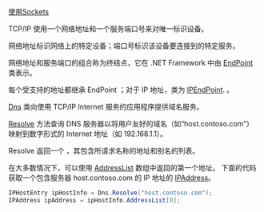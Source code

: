 [使用Sockets](https://docs.microsoft.com/zh-cn/dotnet/framework/network-programming/using-client-sockets)

TCP/IP 使用一个网络地址和一个服务端口号来对唯一标识设备。 

网络地址标识网络上的特定设备；端口号标识该设备要连接到的特定服务。

 网络地址和服务端口的组合称为终结点，它在 .NET Framework 中由 [EndPoint](https://docs.microsoft.com/zh-cn/dotnet/api/system.net.endpoint) 类表示。 

每个受支持的地址都继承 EndPoint ；对于 IP 地址，类为  [IPEndPoint](https://docs.microsoft.com/en-us/dotnet/api/system.net.ipendpoint). 。

[Dns](https://docs.microsoft.com/zh-cn/dotnet/api/system.net.dns) 类向使用 TCP/IP Internet 服务的应用程序提供域名服务。

[Resolve](https://docs.microsoft.com/zh-cn/dotnet/api/system.net.dns.resolve) 方法查询 DNS 服务器以将用户友好的域名（如“host.contoso.com”）映射到数字形式的 Internet 地址（如 192.168.1.1）。

Resolve 返回一个 ，其包含所请求名称的地址和别名的列表。 

在大多数情况下，可以使用 [AddressList](https://docs.microsoft.com/zh-cn/dotnet/api/system.net.iphostentry.addresslist) 数组中返回的第一个地址。 下面的代码获取一个包含服务器 host.contoso.com 的 IP 地址的 [IPAddress](https://docs.microsoft.com/zh-cn/dotnet/api/system.net.ipaddress)。

```c#
IPHostEntry ipHostInfo = Dns.Resolve("host.contoso.com");  
IPAddress ipAddress = ipHostInfo.AddressList[0];
```

